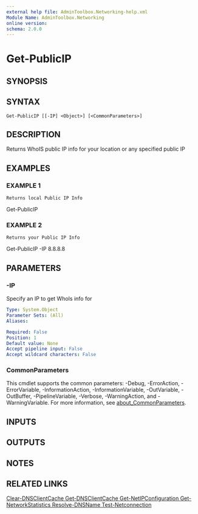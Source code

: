 ```yaml
---
external help file: AdminToolbox.Networking-help.xml
Module Name: AdminToolbox.Networking
online version:
schema: 2.0.0
---
```


# Get-PublicIP

## SYNOPSIS

## SYNTAX

```
Get-PublicIP [[-IP] <Object>] [<CommonParameters>]
```

## DESCRIPTION
Returns WhoIS public IP info for your location or any specified public IP

## EXAMPLES

### EXAMPLE 1
```
Returns local Public IP Info
```

Get-PublicIP

### EXAMPLE 2
```
Returns your Public IP Info
```

Get-PublicIP -IP 8.8.8.8

## PARAMETERS

### -IP
Specify an IP to get WhoIs info for

```yaml
Type: System.Object
Parameter Sets: (All)
Aliases:

Required: False
Position: 1
Default value: None
Accept pipeline input: False
Accept wildcard characters: False
```

### CommonParameters
This cmdlet supports the common parameters: -Debug, -ErrorAction, -ErrorVariable, -InformationAction, -InformationVariable, -OutVariable, -OutBuffer, -PipelineVariable, -Verbose, -WarningAction, and -WarningVariable. For more information, see [about_CommonParameters](http://go.microsoft.com/fwlink/?LinkID=113216).

## INPUTS

## OUTPUTS

## NOTES

## RELATED LINKS

[Clear-DNSClientCache
Get-DNSClientCache
Get-NetIPConfiguration
Get-NetworkStatistics
Resolve-DNSName
Test-Netconnection]()

